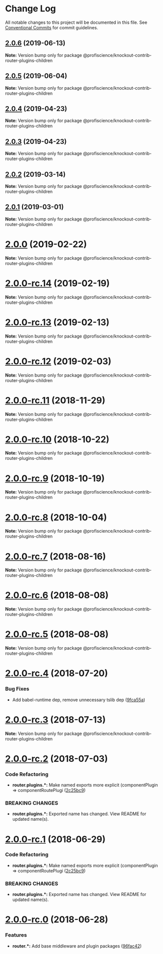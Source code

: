 # Change Log

All notable changes to this project will be documented in this file.
See [Conventional Commits](https://conventionalcommits.org) for commit guidelines.

## [2.0.6](https://github.com/Profiscience/knockout-contrib/compare/@profiscience/knockout-contrib-router-plugins-children@2.0.5...@profiscience/knockout-contrib-router-plugins-children@2.0.6) (2019-06-13)

**Note:** Version bump only for package @profiscience/knockout-contrib-router-plugins-children

## [2.0.5](https://github.com/Profiscience/knockout-contrib/compare/@profiscience/knockout-contrib-router-plugins-children@2.0.4...@profiscience/knockout-contrib-router-plugins-children@2.0.5) (2019-06-04)

**Note:** Version bump only for package @profiscience/knockout-contrib-router-plugins-children

## [2.0.4](https://github.com/Profiscience/knockout-contrib/compare/@profiscience/knockout-contrib-router-plugins-children@2.0.3...@profiscience/knockout-contrib-router-plugins-children@2.0.4) (2019-04-23)

**Note:** Version bump only for package @profiscience/knockout-contrib-router-plugins-children

## [2.0.3](https://github.com/Profiscience/knockout-contrib/compare/@profiscience/knockout-contrib-router-plugins-children@2.0.2...@profiscience/knockout-contrib-router-plugins-children@2.0.3) (2019-04-23)

**Note:** Version bump only for package @profiscience/knockout-contrib-router-plugins-children

## [2.0.2](https://github.com/Profiscience/knockout-contrib/compare/@profiscience/knockout-contrib-router-plugins-children@2.0.1...@profiscience/knockout-contrib-router-plugins-children@2.0.2) (2019-03-14)

**Note:** Version bump only for package @profiscience/knockout-contrib-router-plugins-children

## [2.0.1](https://github.com/Profiscience/knockout-contrib/compare/@profiscience/knockout-contrib-router-plugins-children@2.0.0...@profiscience/knockout-contrib-router-plugins-children@2.0.1) (2019-03-01)

**Note:** Version bump only for package @profiscience/knockout-contrib-router-plugins-children

# [2.0.0](https://github.com/Profiscience/knockout-contrib/compare/@profiscience/knockout-contrib-router-plugins-children@2.0.0-rc.14...@profiscience/knockout-contrib-router-plugins-children@2.0.0) (2019-02-22)

**Note:** Version bump only for package @profiscience/knockout-contrib-router-plugins-children

# [2.0.0-rc.14](https://github.com/Profiscience/knockout-contrib/compare/@profiscience/knockout-contrib-router-plugins-children@2.0.0-rc.13...@profiscience/knockout-contrib-router-plugins-children@2.0.0-rc.14) (2019-02-19)

**Note:** Version bump only for package @profiscience/knockout-contrib-router-plugins-children

# [2.0.0-rc.13](https://github.com/Profiscience/knockout-contrib/compare/@profiscience/knockout-contrib-router-plugins-children@2.0.0-rc.12...@profiscience/knockout-contrib-router-plugins-children@2.0.0-rc.13) (2019-02-13)

**Note:** Version bump only for package @profiscience/knockout-contrib-router-plugins-children

# [2.0.0-rc.12](https://github.com/Profiscience/knockout-contrib/compare/@profiscience/knockout-contrib-router-plugins-children@2.0.0-rc.11...@profiscience/knockout-contrib-router-plugins-children@2.0.0-rc.12) (2019-02-03)

**Note:** Version bump only for package @profiscience/knockout-contrib-router-plugins-children

# [2.0.0-rc.11](https://github.com/Profiscience/knockout-contrib/compare/@profiscience/knockout-contrib-router-plugins-children@2.0.0-rc.10...@profiscience/knockout-contrib-router-plugins-children@2.0.0-rc.11) (2018-11-29)

**Note:** Version bump only for package @profiscience/knockout-contrib-router-plugins-children

# [2.0.0-rc.10](https://github.com/Profiscience/knockout-contrib/compare/@profiscience/knockout-contrib-router-plugins-children@2.0.0-rc.9...@profiscience/knockout-contrib-router-plugins-children@2.0.0-rc.10) (2018-10-22)

**Note:** Version bump only for package @profiscience/knockout-contrib-router-plugins-children

# [2.0.0-rc.9](https://github.com/Profiscience/knockout-contrib/compare/@profiscience/knockout-contrib-router-plugins-children@2.0.0-rc.8...@profiscience/knockout-contrib-router-plugins-children@2.0.0-rc.9) (2018-10-19)

**Note:** Version bump only for package @profiscience/knockout-contrib-router-plugins-children

<a name="2.0.0-rc.8"></a>

# [2.0.0-rc.8](https://github.com/Profiscience/knockout-contrib/compare/@profiscience/knockout-contrib-router-plugins-children@2.0.0-rc.7...@profiscience/knockout-contrib-router-plugins-children@2.0.0-rc.8) (2018-10-04)

**Note:** Version bump only for package @profiscience/knockout-contrib-router-plugins-children

<a name="2.0.0-rc.7"></a>

# [2.0.0-rc.7](https://github.com/Profiscience/knockout-contrib/compare/@profiscience/knockout-contrib-router-plugins-children@2.0.0-rc.6...@profiscience/knockout-contrib-router-plugins-children@2.0.0-rc.7) (2018-08-16)

**Note:** Version bump only for package @profiscience/knockout-contrib-router-plugins-children

<a name="2.0.0-rc.6"></a>

# [2.0.0-rc.6](https://github.com/Profiscience/knockout-contrib/compare/@profiscience/knockout-contrib-router-plugins-children@2.0.0-rc.5...@profiscience/knockout-contrib-router-plugins-children@2.0.0-rc.6) (2018-08-08)

**Note:** Version bump only for package @profiscience/knockout-contrib-router-plugins-children

<a name="2.0.0-rc.5"></a>

# [2.0.0-rc.5](https://github.com/Profiscience/knockout-contrib/compare/@profiscience/knockout-contrib-router-plugins-children@2.0.0-rc.4...@profiscience/knockout-contrib-router-plugins-children@2.0.0-rc.5) (2018-08-08)

**Note:** Version bump only for package @profiscience/knockout-contrib-router-plugins-children

<a name="2.0.0-rc.4"></a>

# [2.0.0-rc.4](https://github.com/Profiscience/knockout-contrib/compare/@profiscience/knockout-contrib-router-plugins-children@2.0.0-rc.3...@profiscience/knockout-contrib-router-plugins-children@2.0.0-rc.4) (2018-07-20)

### Bug Fixes

- Add babel-runtime dep, remove unnecessary tslib dep ([9fca55a](https://github.com/Profiscience/knockout-contrib/commit/9fca55a))

<a name="2.0.0-rc.3"></a>

# [2.0.0-rc.3](https://github.com/Profiscience/knockout-contrib/compare/@profiscience/knockout-contrib-router-plugins-children@2.0.0-rc.2...@profiscience/knockout-contrib-router-plugins-children@2.0.0-rc.3) (2018-07-13)

**Note:** Version bump only for package @profiscience/knockout-contrib-router-plugins-children

<a name="2.0.0-rc.2"></a>

# [2.0.0-rc.2](https://github.com/Profiscience/knockout-contrib/compare/@profiscience/knockout-contrib-router-plugins-children@2.0.0-rc.0...@profiscience/knockout-contrib-router-plugins-children@2.0.0-rc.2) (2018-07-03)

### Code Refactoring

- **router.plugins.\*:** Make named exports more explicit (componentPlugin => componentRoutePlugi ([2c25bc9](https://github.com/Profiscience/knockout-contrib/commit/2c25bc9))

### BREAKING CHANGES

- **router.plugins.\*:** Exported name has changed. View README for updated name(s).

<a name="2.0.0-rc.1"></a>

# [2.0.0-rc.1](https://github.com/Profiscience/knockout-contrib/compare/@profiscience/knockout-contrib-router-plugins-children@2.0.0-rc.0...@profiscience/knockout-contrib-router-plugins-children@2.0.0-rc.1) (2018-06-29)

### Code Refactoring

- **router.plugins.\*:** Make named exports more explicit (componentPlugin => componentRoutePlugi ([2c25bc9](https://github.com/Profiscience/knockout-contrib/commit/2c25bc9))

### BREAKING CHANGES

- **router.plugins.\*:** Exported name has changed. View README for updated name(s).

<a name="2.0.0-rc.0"></a>

# [2.0.0-rc.0](https://github.com/Profiscience/knockout-contrib/compare/@profiscience/knockout-contrib-router-plugins-children@1.0.0-alpha.10...@profiscience/knockout-contrib-router-plugins-children@2.0.0-rc.0) (2018-06-28)

### Features

- **router.\*:** Add base middleware and plugin packages ([96fac42](https://github.com/Profiscience/knockout-contrib/commit/96fac42))
